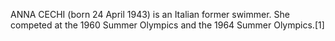 ANNA CECHI (born 24 April 1943) is an Italian former swimmer. She competed at the 1960 Summer Olympics and the 1964 Summer Olympics.[1]
